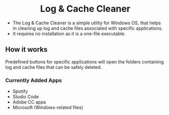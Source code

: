 <h1 align="center">Log & Cache Cleaner</h1>

- The Log & Cache Cleaner is a simple utility for Windows OS, that helps in cleaning up log and cache files associated with specific applications. 
- It requires no installation as it is a one-file executable.

## How it works

Predefined buttons for specific applications will open the folders containing log and cache files that can be safely deleted.

### Currently Added Apps

- Spotify
- Studio Code
- Adobe CC apps
- Microsoft (Windows-related files)



